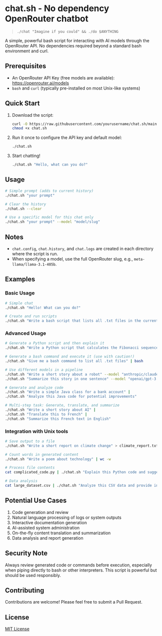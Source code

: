 # chat.sh - No dependency OpenRouter chatbot

> `./chat "Imagine if you could" && ./do $ANYTHING`

A simple, powerful bash script for interacting with AI models through the OpenRouter API. No dependencies required beyond a standard bash environment and curl.

## Prerequisites

- An OpenRouter API Key (free models are available): https://openrouter.ai/models
- `bash` and `curl` (typically pre-installed on most Unix-like systems)

## Quick Start

1. Download the script:
   ```bash
   curl -O https://raw.githubusercontent.com/yourusername/chat.sh/main/chat.sh
   chmod +x chat.sh
   ```

2. Run it once to configure the API key and default model:
   ```bash
   ./chat.sh
   ```

3. Start chatting!
   ```bash
   ./chat.sh "Hello, what can you do?"
   ```

## Usage

```bash
# Simple prompt (adds to current history)
./chat.sh "your prompt"

# Clear the history
./chat.sh --clear

# Use a specific model for this chat only
./chat.sh "your prompt" --model "model/slug"
```

## Notes

- `chat.config`, `chat.history`, and `chat.logs` are created in each directory where the script is run.
- When specifying a model, use the full OpenRouter slug, e.g., `meta-llama/llama-3.1-405b`.

## Examples

### Basic Usage

```bash
# Simple chat
./chat.sh "Hello! What can you do?"

# Create and run scripts
./chat.sh "Write a bash script that lists all .txt files in the current directory"
```

### Advanced Usage

```bash
# Generate a Python script and then explain it
./chat.sh "Write a Python script that calculates the Fibonacci sequence" | ./chat.sh "Explain this Python code"

# Generate a bash command and execute it (use with caution!)
./chat.sh "Give me a bash command to list all .txt files" | bash

# Use different models in a pipeline
./chat.sh "Write a short story about a robot" --model "anthropic/claude-3-opus-20240229" | 
./chat.sh "Summarize this story in one sentence" --model "openai/gpt-3.5-turbo"

# Generate and analyze code
./chat.sh "Write a simple Java class for a bank account" | 
./chat.sh "Analyze this Java code for potential improvements"

# Multi-step task: Generate, translate, and summarize
./chat.sh "Write a short story about AI" | 
./chat.sh "Translate this to French" | 
./chat.sh "Summarize this French text in English"
```

### Integration with Unix tools

```bash
# Save output to a file
./chat.sh "Write a short report on climate change" > climate_report.txt

# Count words in generated content
./chat.sh "Write a poem about technology" | wc -w

# Process file contents
cat complicated_code.py | ./chat.sh "Explain this Python code and suggest optimizations"

# Data analysis
cat large_dataset.csv | ./chat.sh "Analyze this CSV data and provide insights"
```

## Potential Use Cases

1. Code generation and review
2. Natural language processing of logs or system outputs
3. Interactive documentation generation
4. AI-assisted system administration
5. On-the-fly content translation and summarization
6. Data analysis and report generation

## Security Note

Always review generated code or commands before execution, especially when piping directly to bash or other interpreters. This script is powerful but should be used responsibly.

## Contributing

Contributions are welcome! Please feel free to submit a Pull Request.

## License

[MIT License](LICENSE)